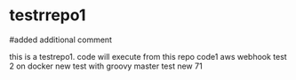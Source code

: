 # testrrepo1
#added additional comment

this is a testrepo1. code will execute from this repo
code1 
aws webhook test 2 on docker
new test with groovy master test new 71
